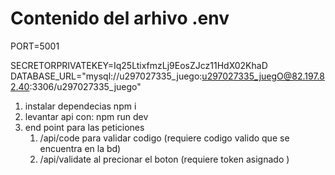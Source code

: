 

# Contenido del arhivo .env
PORT=5001



SECRETORPRIVATEKEY=Iq25LtixfmzLj9EosZJcz11HdX02KhaD
DATABASE_URL="mysql://u297027335_juego:u297027335_juegO@82.197.82.40:3306/u297027335_juego"


1. instalar dependecias npm i
2. levantar api con: npm run dev
3.  end point para las peticiones 
    1. /api/code  para validar codigo (requiere codigo valido que se encuentra en la bd)
    2. /api/validate  al precionar el boton (requiere token asignado )